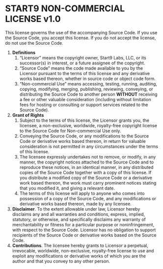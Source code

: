 # START9 NON-COMMERCIAL LICENSE v1.0

This license governs the use of the accompanying Source Code. If you use the Source Code, you accept this license. If you do not accept the license, do not use the Source Code.

1. **Definitions**
    1. “Licensor” means the copyright owner, Start9 Labs, LLC, or its successor(s) in interest, or a future assignee of the copyright.
    2. “Source Code” means the code made available to you by the Licensor pursuant to the terms of this license and any derivative works based thereon, whether in source code or object code form.
    3. “Non-commercial Use” means accessing, testing, running, auditing, copying, modifying, merging, publishing, reviewing, conveying, or distributing the Source Code to another person **WITHOUT** receiving a fee or other valuable consideration (including without limitation fees for hosting or consulting or support services related to the Source Code).
2. **Grant of Rights**
    1. Subject to the terms of this license, the Licensor grants you, the licensee, a non-exclusive, worldwide, royalty-free copyright license to the Source Code for Non-commercial Use only.
    2. Conveying the Source Code, or any modifications to the Source Code or derivative works based thereon, in return for valuable consideration is not permitted in any circumstances under the terms of this license.
    3. The licensee expressly undertakes not to remove, or modify, in any manner, the copyright notices attached to the Source Code and to reproduce these notices, in an identical manner, in any distributed copies of the Source Code together with a copy of this license. If you distribute a modified copy of the Source Code or a derivative work based thereon, the work must carry prominent notices stating that you modified it, and giving a relevant date.
    4. The terms of this license will apply to anyone who comes into possession of a copy of the Source Code, and any modifications or derivative works based thereon, made by any licensee.
3. **Disclaimer**. To the extent allowable under law, Licensor hereby disclaims any and all warranties and conditions, express, implied, statutory, or otherwise, and specifically disclaims any warranty of merchantability or fitness for a particular purpose or noninfringement, with respect to the Source Code. Licensor has no obligation to support recipients of the Source Code or derivative works based on the Source Code.
4. **Contributions**. The licensee hereby grants to Licensor a perpetual, irrevocable, worldwide, non-exclusive, royalty-free license to use and exploit any modifications or derivative works of which you are the author and that you convey to any other person.
